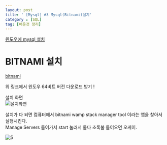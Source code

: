 ```yaml
---
layout: post
title: ' [Mysql] #3 Mysql(Bitnami)설치'
category : [SQL]
tag: [배운것 정리]
---
```


[윈도우에 mysql 설치](https://youtu.be/FE0C768AQt0)

# BITNAMI 설치

[bitnami](https://bitnami.com/download/files/stacks/wampstack/7.3.15-2/bitnami-wampstack-7.3.15-2-windows-x64-installer.exe?with_popup_signin=1)
    
위 링크에서 윈도우 64비트 버전 다운로드 받기 !            
 
설치 화면         
![설치화면](https://drive.google.com/uc?id=17Lk_LkX7TXzcYcdmfORKWUQ5RdEZDPCB)


설치가 다 되면 컴퓨터에서 bitnami wamp stack manager tool 이라는 앱을 찾아서 실행시킨다.  
Manage Servers 들어가서 start 눌러서 둘다 초록불 들어오면 오케이.    
    
![5](https://drive.google.com/uc?id=1uB4sD4cT53TvvbEc6IvthTpWZx32K8Cf)   






